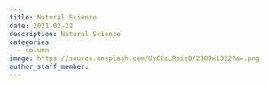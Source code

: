 ```yaml
---
title: Natural Science
date: 2021-02-22
description: Natural Science
categories:
  - column
image: https://source.unsplash.com/UyCEcLRpie0/2000x1322?a=.png
author_staff_member:
---
```


